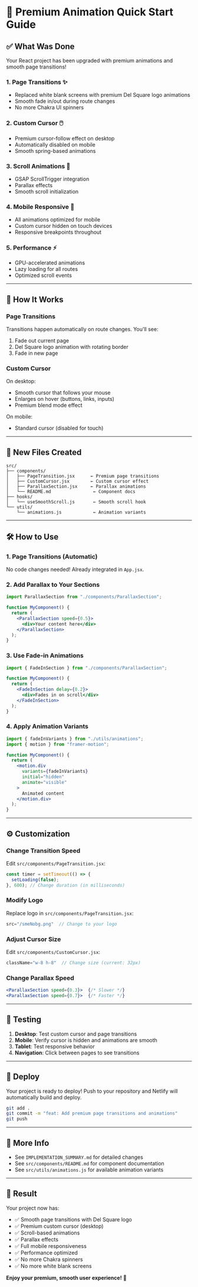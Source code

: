 # 🚀 Premium Animation Quick Start Guide

## ✅ What Was Done

Your React project has been upgraded with premium animations and smooth page transitions!

### 1. **Page Transitions** ✨
- Replaced white blank screens with premium Del Square logo animations
- Smooth fade in/out during route changes
- No more Chakra UI spinners

### 2. **Custom Cursor** 🖱️
- Premium cursor-follow effect on desktop
- Automatically disabled on mobile
- Smooth spring-based animations

### 3. **Scroll Animations** 📜
- GSAP ScrollTrigger integration
- Parallax effects
- Smooth scroll initialization

### 4. **Mobile Responsive** 📱
- All animations optimized for mobile
- Custom cursor hidden on touch devices
- Responsive breakpoints throughout

### 5. **Performance** ⚡
- GPU-accelerated animations
- Lazy loading for all routes
- Optimized scroll events

---

## 🎯 How It Works

### Page Transitions
Transitions happen automatically on route changes. You'll see:
1. Fade out current page
2. Del Square logo animation with rotating border
3. Fade in new page

### Custom Cursor
On desktop:
- Smooth cursor that follows your mouse
- Enlarges on hover (buttons, links, inputs)
- Premium blend mode effect

On mobile:
- Standard cursor (disabled for touch)

---

## 📂 New Files Created

```
src/
├── components/
│   ├── PageTransition.jsx      ← Premium page transitions
│   ├── CustomCursor.jsx        ← Custom cursor effect
│   ├── ParallaxSection.jsx     ← Parallax animations
│   └── README.md                ← Component docs
├── hooks/
│   └── useSmoothScroll.js       ← Smooth scroll hook
└── utils/
    └── animations.js            ← Animation variants
```

---

## 🛠️ How to Use

### 1. Page Transitions (Automatic)
No code changes needed! Already integrated in `App.jsx`.

### 2. Add Parallax to Your Sections

```jsx
import ParallaxSection from "./components/ParallaxSection";

function MyComponent() {
  return (
    <ParallaxSection speed={0.5}>
      <div>Your content here</div>
    </ParallaxSection>
  );
}
```

### 3. Use Fade-in Animations

```jsx
import { FadeInSection } from "./components/ParallaxSection";

function MyComponent() {
  return (
    <FadeInSection delay={0.2}>
      <div>Fades in on scroll</div>
    </FadeInSection>
  );
}
```

### 4. Apply Animation Variants

```jsx
import { fadeInVariants } from "./utils/animations";
import { motion } from "framer-motion";

function MyComponent() {
  return (
    <motion.div
      variants={fadeInVariants}
      initial="hidden"
      animate="visible"
    >
      Animated content
    </motion.div>
  );
}
```

---

## ⚙️ Customization

### Change Transition Speed
Edit `src/components/PageTransition.jsx`:
```jsx
const timer = setTimeout(() => {
  setLoading(false);
}, 600); // Change duration (in milliseconds)
```

### Modify Logo
Replace logo in `src/components/PageTransition.jsx`:
```jsx
src="/smeNobg.png"  // Change to your logo
```

### Adjust Cursor Size
Edit `src/components/CustomCursor.jsx`:
```jsx
className="w-8 h-8"  // Change size (current: 32px)
```

### Change Parallax Speed
```jsx
<ParallaxSection speed={0.3}>  {/* Slower */}
<ParallaxSection speed={0.7}>  {/* Faster */}
```

---

## 📱 Testing

1. **Desktop**: Test custom cursor and page transitions
2. **Mobile**: Verify cursor is hidden and animations are smooth
3. **Tablet**: Test responsive behavior
4. **Navigation**: Click between pages to see transitions

---

## 🚀 Deploy

Your project is ready to deploy! Push to your repository and Netlify will automatically build and deploy.

```bash
git add .
git commit -m "feat: Add premium page transitions and animations"
git push
```

---

## 📖 More Info

- See `IMPLEMENTATION_SUMMARY.md` for detailed changes
- See `src/components/README.md` for component documentation
- See `src/utils/animations.js` for available animation variants

---

## 🎉 Result

Your project now has:
- ✅ Smooth page transitions with Del Square logo
- ✅ Premium custom cursor (desktop)
- ✅ Scroll-based animations
- ✅ Parallax effects
- ✅ Full mobile responsiveness
- ✅ Performance optimized
- ✅ No more Chakra spinners
- ✅ No more white blank screens

**Enjoy your premium, smooth user experience!** 🚀

